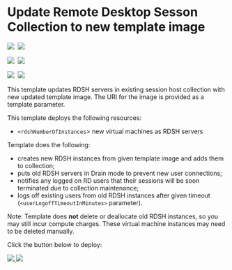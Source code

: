 # Update Remote Desktop Sesson Collection to new template image

<IMG SRC="https://azbotstorage.blob.core.windows.net/badges/rds-update-rdsh-collection/PublicLastTestDate.svg" />&nbsp;
<IMG SRC="https://azbotstorage.blob.core.windows.net/badges/rds-update-rdsh-collection/PublicDeployment.svg" />&nbsp;

<IMG SRC="https://azbotstorage.blob.core.windows.net/badges/rds-update-rdsh-collection/FairfaxLastTestDate.svg" />&nbsp;
<IMG SRC="https://azbotstorage.blob.core.windows.net/badges/rds-update-rdsh-collection/FairfaxDeployment.svg" />&nbsp;

<IMG SRC="https://azbotstorage.blob.core.windows.net/badges/rds-update-rdsh-collection/BestPracticeResult.svg" />&nbsp;
<IMG SRC="https://azbotstorage.blob.core.windows.net/badges/rds-update-rdsh-collection/CredScanResult.svg" />&nbsp;

This template updates RDSH servers in existing session host collection with new updated template image. The URI for the image is provided as a template parameter.

This template deploys the following resources:
+ `<rdshNumberOfInstances`> new virtual machines as RDSH servers

Template does the following:
+ creates new RDSH instances from given template image  and  adds them to collection;
+ puts old  RDSH servers in Drain mode to prevent new user connections;
+ notifies any logged on RD users that their sessions will be soon terminated due to collection maintenance;
+ logs off existing users from old RDSH instances after given timeout (`<userLogoffTimeoutInMinutes>` parameter).

Note: Template does **not** delete or deallocate old RDSH instances, so you may still incur compute charges. These virtual machine instances may need to be deleted manually.

Click the button below to deploy:

<a href="https://portal.azure.com/#create/Microsoft.Template/uri/https%3A%2F%2Fraw.githubusercontent.com%2Fmmarch%2Fazure-quickstart-templates%2Fmaster%2Frds-update-rdsh-collection%2Fazuredeploy.json" target="_blank">
    <img src="http://azuredeploy.net/deploybutton.png"/>
</a>
<a href="http://armviz.io/#/?load=https%3A%2F%2Fraw.githubusercontent.com%2Fmmarch%2Fazure-quickstart-templates%2Fmaster%2Frds-update-rdsh-collection%2Fazuredeploy.json" target="_blank">
    <img src="http://armviz.io/visualizebutton.png"/>
</a>
